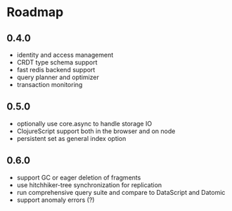 # Roadmap

## 0.4.0

- identity and access management
- CRDT type schema support
- fast redis backend support
- query planner and optimizer
- transaction monitoring

## 0.5.0

- optionally use core.async to handle storage IO
- ClojureScript support both in the browser and on node
- persistent set as general index option

## 0.6.0

- support GC or eager deletion of fragments
- use hitchhiker-tree synchronization for replication
- run comprehensive query suite and compare to DataScript and Datomic
- support anomaly errors (?)

